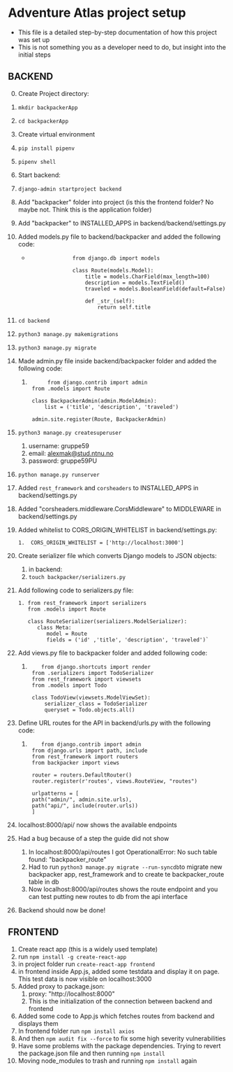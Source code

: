 # Adventure Atlas project setup

-   This file is a detailed step-by-step documentation of how this project was set up
-   This is not something you as a developer need to do, but insight into the initial steps

## BACKEND

0.  Create Project directory:
1.  `mkdir backpackerApp`
2.  `cd backpackerApp`
3.  Create virtual environment
4.  `pip install pipenv`
5.  `pipenv shell`
6.  Start backend:
7.  `django-admin startproject backend`
8.  Add "backpacker" folder into project (is this the frontend folder? No maybe not. Think this is the application folder)
9.  Add "backpacker" to INSTALLED_APPS in backend/backend/settings.py
10. Added models.py file to backend/backpacker and added the following code:

    -                   from django.db import models

                        class Route(models.Model):
                            title = models.CharField(max_length=100)
                            description = models.TextField()
                            traveled = models.BooleanField(default=False)

                            def _str_(self):
                                return self.title

11. `cd backend`
12. `python3 manage.py makemigrations`
13. `python3 manage.py migrate`
14. Made admin.py file inside backend/backpacker folder and added the following code:

    1.           from django.contrib import admin
            from .models import Route

            class BackpackerAdmin(admin.ModelAdmin):
                list = ('title', 'description', 'traveled')

            admin.site.register(Route, BackpackerAdmin)

15. `python3 manage.py createsuperuser`
    1.  username: gruppe59
    2.  email: alexmak@stud.ntnu.no
    3.  password: gruppe59PU
16. `python manage.py runserver`
17. Added `rest_framework` and `corsheaders` to INSTALLED_APPS in backend/settings.py
18. Added "corsheaders.middleware.CorsMiddleware" to MIDDLEWARE in backend/settings.py
19. Added whitelist to CORS_ORIGIN_WHITELIST in backend/settings.py:

        1.  CORS_ORIGIN_WHITELIST = ['http://localhost:3000']

20. Create serializer file which converts Django models to JSON objects:
    1.  in backend:
    2.  `touch backpacker/serializers.py`
21. Add following code to serializers.py file:

        1. from rest_framework import serializers
           from .models import Route

           class RouteSerializer(serializers.ModelSerializer):
              class Meta:
                 model = Route
                 fields = ('id' ,'title', 'description', 'traveled')`

22. Add views.py file to backpacker folder and added following code:

    1.         from django.shortcuts import render
            from .serializers import TodoSerializer
            from rest_framework import viewsets
            from .models import Todo

            class TodoView(viewsets.ModelViewSet):
                serializer_class = TodoSerializer
                queryset = Todo.objects.all()

23. Define URL routes for the API in backend/urls.py with the following code:

    1.         from django.contrib import admin
            from django.urls import path, include
            from rest_framework import routers
            from backpacker import views

            router = routers.DefaultRouter()
            router.register(r'routes', views.RouteView, "routes")

            urlpatterns = [
            path("admin/", admin.site.urls),
            path("api/", include(router.urls))
            ]

24. localhost:8000/api/ now shows the available endpoints
25. Had a bug because of a step the guide did not show
    1.  In localhost:8000/api/routes I got OperationalError: No such table found: "backpacker_route"
    2.  Had to run `python3 manage.py migrate --run-syncdb`to migrate new backpacker app, rest_framework and to create te backpacker_route table in db
    3.  Now localhost:8000/api/routes shows the route endpoint and you can test putting new routes to db from the api interface
26. Backend should now be done!

## FRONTEND

1. Create react app (this is a widely used template)
2. run `npm install -g create-react-app`
3. in project folder run `create-react-app frontend`
4. in frontend inside App.js, added some testdata and display it on page. This test data is now visible on localhost:3000
5. Added proxy to package.json:
    1. proxy: "http://localhost:8000"
    2. This is the initialization of the connection between backend and frontend
6. Added some code to App.js which fetches routes from backend and displays them
7. In frontend folder run `npm install axios`
8. And then `npm audit fix --force` to fix some high severity vulnerabilities
9. Have some problems with the package dependencies. Trying to revert the package.json file and then running `npm install`
10. Moving node_modules to trash and running `npm install` again
